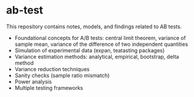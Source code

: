 # ab-test
This repository contains notes, models, and findings related to AB tests.

- Foundational concepts for A/B tests: central limit theorem, variance of sample mean, variance of the difference of two independent quantities
- Simulation of experimental data (expan, teatasting packages)
- Variance estimation methods: analytical, empirical, bootstrap, delta method
- Variance reduction techniques
- Sanity checks (sample ratio mismatch)
- Power analysis
- Multiple testing frameworks
